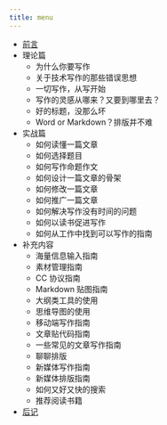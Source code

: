 ```yaml
---
title: menu
---
```

- [前言]()
- 理论篇
	- 为什么你要写作 
	- 关于技术写作的那些错误思想
	- 一切写作，从写开始 
	- 写作的灵感从哪来？又要到哪里去？ 
	- 好的标题，没那么坏  
	- Word or Markdown？排版并不难 
- 实战篇
	- 如何读懂一篇文章 
	- 如何选择题目 
	- 如何写作命题作文
	- 如何设计一篇文章的骨架
	- 如何修改一篇文章
	- 如何推广一篇文章
	- 如何解决写作没有时间的问题
	- 如何以读书促进写作
	- 如何从工作中找到可以写作的指南
- 补充内容
	- 海量信息输入指南 
	- 素材管理指南 
	- CC 协议指南
	- Markdown 贴图指南
	- 大纲类工具的使用
	- 思维导图的使用
	- 移动端写作指南 
	- 文章贴代码指南
	- 一些常见的文章写作指南
	- 聊聊排版
	- 新媒体写作指南
	- 新媒体排版指南
	- 如何又好又快的搜索
	- 推荐阅读书籍
- [后记]()